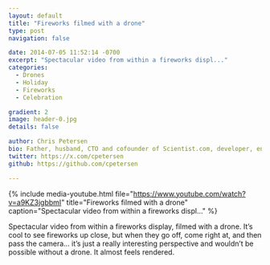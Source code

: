 ```yaml
---
layout: default
title: "Fireworks filmed with a drone"
type: post
navigation: false

date: 2014-07-05 11:52:14 -0700
excerpt: "Spectacular video from within a fireworks displ..."
categories:
  - Drones
  - Holiday
  - Fireworks
  - Celebration

gradient: 2
image: header-0.jpg
details: false

author: Chris Petersen
bio: Father, husband, CTO and cofounder of Scientist.com, developer, entrepreneur and technologist.
twitter: https://x.com/cpetersen
github: https://github.com/cpetersen

---
```


{% include media-youtube.html file="https://www.youtube.com/watch?v=a9KZ3jgbbmI" title="Fireworks filmed with a drone" caption="Spectacular video from within a fireworks displ..." %}

Spectacular video from within a fireworks display, filmed with a drone. It’s cool to see fireworks up close, but when they go off, come right at, and then pass the camera… it’s just a really interesting perspective and wouldn’t be possible without a drone. It almost feels rendered. 

 
